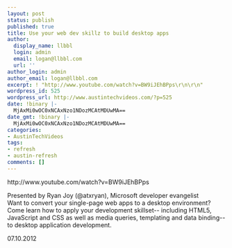 ```yaml
---
layout: post
status: publish
published: true
title: Use your web dev skillz to build desktop apps
author:
  display_name: llbbl
  login: admin
  email: logan@llbbl.com
  url: ''
author_login: admin
author_email: logan@llbbl.com
excerpt: ! "http://www.youtube.com/watch?v=BW9iJEhBPps\r\n\r\n"
wordpress_id: 525
wordpress_url: http://www.austintechvideos.com/?p=525
date: !binary |-
  MjAxMi0wOC0xNCAxNzo1NDozMCAtMDUwMA==
date_gmt: !binary |-
  MjAxMi0wOC0xNCAxNzo1NDozMCAtMDUwMA==
categories:
- AustinTechVideos
tags:
- refresh
- austin-refresh
comments: []
---
```

<p>http://www.youtube.com/watch?v=BW9iJEhBPps</p>
<p><a id="more"></a><a id="more-525"></a></p>
<p>Presented by Ryan Joy (@atxryan), Microsoft developer evangelist<br />
Want to convert your single-page web apps to a desktop environment? Come learn how to apply your development skillset-- including HTML5, JavaScript and CSS as well as media queries, templating and data binding--to desktop application development. </p>
<p>07.10.2012</p>
